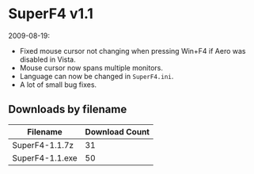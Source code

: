 # SuperF4 v1.1

2009-08-19:
- Fixed mouse cursor not changing when pressing Win+F4 if Aero was disabled in Vista.
- Mouse cursor now spans multiple monitors.
- Language can now be changed in `SuperF4.ini`.
- A lot of small bug fixes.

## Downloads by filename

Filename        | Download Count
--------------- | --------------
SuperF4-1.1.7z  |             31
SuperF4-1.1.exe |             50
